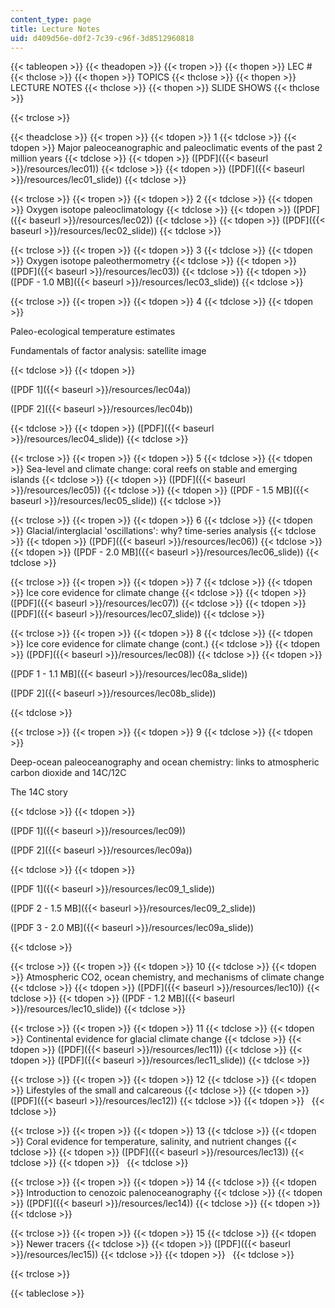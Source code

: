```yaml
---
content_type: page
title: Lecture Notes
uid: d409d56e-d0f2-7c39-c96f-3d8512960818
---
```


{{< tableopen >}}
{{< theadopen >}}
{{< tropen >}}
{{< thopen >}}
LEC #
{{< thclose >}}
{{< thopen >}}
TOPICS
{{< thclose >}}
{{< thopen >}}
LECTURE NOTES
{{< thclose >}}
{{< thopen >}}
SLIDE SHOWS
{{< thclose >}}

{{< trclose >}}

{{< theadclose >}}
{{< tropen >}}
{{< tdopen >}}
1
{{< tdclose >}}
{{< tdopen >}}
Major paleoceanographic and paleoclimatic events of the past 2 million years
{{< tdclose >}}
{{< tdopen >}}
([PDF]({{< baseurl >}}/resources/lec01))
{{< tdclose >}}
{{< tdopen >}}
([PDF]({{< baseurl >}}/resources/lec01_slide))
{{< tdclose >}}

{{< trclose >}}
{{< tropen >}}
{{< tdopen >}}
2
{{< tdclose >}}
{{< tdopen >}}
Oxygen isotope paleoclimatology
{{< tdclose >}}
{{< tdopen >}}
([PDF]({{< baseurl >}}/resources/lec02))
{{< tdclose >}}
{{< tdopen >}}
([PDF]({{< baseurl >}}/resources/lec02_slide))
{{< tdclose >}}

{{< trclose >}}
{{< tropen >}}
{{< tdopen >}}
3
{{< tdclose >}}
{{< tdopen >}}
Oxygen isotope paleothermometry
{{< tdclose >}}
{{< tdopen >}}
([PDF]({{< baseurl >}}/resources/lec03))
{{< tdclose >}}
{{< tdopen >}}
([PDF - 1.0 MB]({{< baseurl >}}/resources/lec03_slide))
{{< tdclose >}}

{{< trclose >}}
{{< tropen >}}
{{< tdopen >}}
4
{{< tdclose >}}
{{< tdopen >}}


Paleo-ecological temperature estimates

Fundamentals of factor analysis: satellite image


{{< tdclose >}}
{{< tdopen >}}


([PDF 1]({{< baseurl >}}/resources/lec04a))

([PDF 2]({{< baseurl >}}/resources/lec04b))


{{< tdclose >}}
{{< tdopen >}}
([PDF]({{< baseurl >}}/resources/lec04_slide))
{{< tdclose >}}

{{< trclose >}}
{{< tropen >}}
{{< tdopen >}}
5
{{< tdclose >}}
{{< tdopen >}}
Sea-level and climate change: coral reefs on stable and emerging islands
{{< tdclose >}}
{{< tdopen >}}
([PDF]({{< baseurl >}}/resources/lec05))
{{< tdclose >}}
{{< tdopen >}}
([PDF - 1.5 MB]({{< baseurl >}}/resources/lec05_slide))
{{< tdclose >}}

{{< trclose >}}
{{< tropen >}}
{{< tdopen >}}
6
{{< tdclose >}}
{{< tdopen >}}
Glacial/interglacial 'oscillations': why? time-series analysis
{{< tdclose >}}
{{< tdopen >}}
([PDF]({{< baseurl >}}/resources/lec06))
{{< tdclose >}}
{{< tdopen >}}
([PDF - 2.0 MB]({{< baseurl >}}/resources/lec06_slide))
{{< tdclose >}}

{{< trclose >}}
{{< tropen >}}
{{< tdopen >}}
7
{{< tdclose >}}
{{< tdopen >}}
Ice core evidence for climate change
{{< tdclose >}}
{{< tdopen >}}
([PDF]({{< baseurl >}}/resources/lec07))
{{< tdclose >}}
{{< tdopen >}}
([PDF]({{< baseurl >}}/resources/lec07_slide))
{{< tdclose >}}

{{< trclose >}}
{{< tropen >}}
{{< tdopen >}}
8
{{< tdclose >}}
{{< tdopen >}}
Ice core evidence for climate change (cont.)
{{< tdclose >}}
{{< tdopen >}}
([PDF]({{< baseurl >}}/resources/lec08))
{{< tdclose >}}
{{< tdopen >}}


([PDF 1 - 1.1 MB]({{< baseurl >}}/resources/lec08a_slide))

([PDF 2]({{< baseurl >}}/resources/lec08b_slide))


{{< tdclose >}}

{{< trclose >}}
{{< tropen >}}
{{< tdopen >}}
9
{{< tdclose >}}
{{< tdopen >}}


Deep-ocean paleoceanography and ocean chemistry: links to atmospheric carbon dioxide and 14C/12C

The 14C story


{{< tdclose >}}
{{< tdopen >}}


([PDF 1]({{< baseurl >}}/resources/lec09))

([PDF 2]({{< baseurl >}}/resources/lec09a))


{{< tdclose >}}
{{< tdopen >}}


([PDF 1]({{< baseurl >}}/resources/lec09_1_slide))

([PDF 2 - 1.5 MB]({{< baseurl >}}/resources/lec09_2_slide))

([PDF 3 - 2.0 MB]({{< baseurl >}}/resources/lec09a_slide))


{{< tdclose >}}

{{< trclose >}}
{{< tropen >}}
{{< tdopen >}}
10
{{< tdclose >}}
{{< tdopen >}}
Atmospheric CO2, ocean chemistry, and mechanisms of climate change
{{< tdclose >}}
{{< tdopen >}}
([PDF]({{< baseurl >}}/resources/lec10))
{{< tdclose >}}
{{< tdopen >}}
([PDF - 1.2 MB]({{< baseurl >}}/resources/lec10_slide))
{{< tdclose >}}

{{< trclose >}}
{{< tropen >}}
{{< tdopen >}}
11
{{< tdclose >}}
{{< tdopen >}}
Continental evidence for glacial climate change
{{< tdclose >}}
{{< tdopen >}}
([PDF]({{< baseurl >}}/resources/lec11))
{{< tdclose >}}
{{< tdopen >}}
([PDF]({{< baseurl >}}/resources/lec11_slide))
{{< tdclose >}}

{{< trclose >}}
{{< tropen >}}
{{< tdopen >}}
12
{{< tdclose >}}
{{< tdopen >}}
Lifestyles of the small and calcareous
{{< tdclose >}}
{{< tdopen >}}
([PDF]({{< baseurl >}}/resources/lec12))
{{< tdclose >}}
{{< tdopen >}}
 
{{< tdclose >}}

{{< trclose >}}
{{< tropen >}}
{{< tdopen >}}
13
{{< tdclose >}}
{{< tdopen >}}
Coral evidence for temperature, salinity, and nutrient changes
{{< tdclose >}}
{{< tdopen >}}
([PDF]({{< baseurl >}}/resources/lec13))
{{< tdclose >}}
{{< tdopen >}}
 
{{< tdclose >}}

{{< trclose >}}
{{< tropen >}}
{{< tdopen >}}
14
{{< tdclose >}}
{{< tdopen >}}
Introduction to cenozoic palenoceanography
{{< tdclose >}}
{{< tdopen >}}
([PDF]({{< baseurl >}}/resources/lec14))
{{< tdclose >}}
{{< tdopen >}}
 
{{< tdclose >}}

{{< trclose >}}
{{< tropen >}}
{{< tdopen >}}
15
{{< tdclose >}}
{{< tdopen >}}
Newer tracers
{{< tdclose >}}
{{< tdopen >}}
([PDF]({{< baseurl >}}/resources/lec15))
{{< tdclose >}}
{{< tdopen >}}
 
{{< tdclose >}}

{{< trclose >}}

{{< tableclose >}}